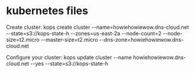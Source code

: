# kubernetes files


Create cluster:
kops create cluster --name=howiehowiewow.dns-cloud.net --state=s3://kops-state-h --zones=us-east-2a --node-count=2 --node-size=t2.micro --master-size=t2.micro --dns-zone=howiehowiewow.dns-cloud.net


Configure your cluster:
kops update cluster --name howiehowiewow.dns-cloud.net --yes --state=s3://kops-state-h
